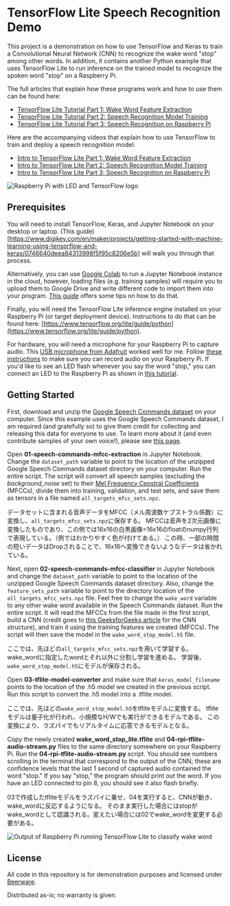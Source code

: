 TensorFlow Lite Speech Recognition Demo
========

This project is a demonstration on how to use TensorFlow and Keras to train a Convolutional Neural Network (CNN) to recognize the wake word "stop" among other words. In addition, it contains another Python example that uses TensorFlow Lite to run inference on the trained model to recognize the spoken word "stop" on a Raspberry Pi.

The full articles that explain how these programs work and how to use them can be found here:
* [TensorFlow Lite Tutorial Part 1: Wake Word Feature Extraction](https://www.digikey.com/en/maker/projects/tensorflow-lite-tutorial-part-1-wake-word-feature-extraction/54e1ce8520154081a58feb301ef9d87a)
* [TensorFlow Lite Tutorial Part 2: Speech Recognition Model Training](https://www.digikey.com/en/maker/projects/tensorflow-lite-tutorial-part-2-speech-recognition-model-training/d8d04a2b60a442cf8c3fa5c0dd2a292b)
* [TensorFlow Lite Tutorial Part 3: Speech Recognition on Raspberry Pi](https://www.digikey.com/en/maker/projects/tensorflow-lite-tutorial-part-3-speech-recognition-on-raspberry-pi/8a2dc7d8a9a947b4a953d37d3b271c71)

Here are the accompanying videos that explain how to use TensorFlow to train and deploy a speech recognition model:
* [Intro to TensorFlow Lite Part 1: Wake Word Feature Extraction](https://www.youtube.com/watch?v=0fn7pj7Dutc)
* [Intro to TensorFlow Lite Part 2: Speech Recognition Model Training](https://www.youtube.com/watch?v=yv_WVwr6OkI)
* [Intro to TensorFlow Lite Part 3: Speech Recognition on Raspberry Pi](https://www.youtube.com/watch?v=8-vl9bNY9aI)

![Raspberry Pi with LED and TensorFlow logo](https://raw.githubusercontent.com/ShawnHymel/tflite-speech-recognition/master/Images/tflite-rpi-cover.jpg)

Prerequisites
--------------

You will need to install TensorFlow, Keras, and Jupyter Notebook on your desktop or laptop. (This guide)[https://www.digikey.com/en/maker/projects/getting-started-with-machine-learning-using-tensorflow-and-keras/0746640deea84313998f5f95c8206e5b] will walk you through that process. 

Alternatively, you can use [Google Colab](https://colab.research.google.com/) to run a Jupyter Notebook instance in the cloud, however, loading files (e.g. training samples) will require you to upload them to Google Drive and write different code to import them into your program. [This guide](https://towardsdatascience.com/3-ways-to-load-csv-files-into-colab-7c14fcbdcb92) offers some tips on how to do that.

Finally, you will need the TensorFlow Lite inference engine installed on your Raspberry Pi (or target deployment device). Instructions to do that can be found here: [https://www.tensorflow.org/lite/guide/python](https://www.tensorflow.org/lite/guide/python).

For hardware, you will need a microphone for your Raspberry Pi to capture audio. This [USB microphone from Adafruit](https://www.adafruit.com/product/3367) worked well for me. Follow [these instructions](https://learn.adafruit.com/usb-audio-cards-with-a-raspberry-pi/instructions) to make sure you can record audio on your Raspberry Pi. If you'd like to see an LED flash whenever you say the word "stop," you can connect an LED to the Raspberry Pi as shown in [this tutorial](https://raspberrypihq.com/making-a-led-blink-using-the-raspberry-pi-and-python/). 

Getting Started
---------------

First, download and unzip the [Google Speech Commands dataset](https://storage.cloud.google.com/download.tensorflow.org/data/speech_commands_v0.02.tar.gz) on your computer. Since this example uses the Google Speech Commands dataset, I am required (and gratefully so) to give them credit for collecting and releasing this data for everyone to use. To learn more about it (and even contribute samples of your own voice!), please see [this page](https://github.com/tensorflow/docs/blob/master/site/en/r1/tutorials/sequences/audio_recognition.md).

Open **01-speech-commands-mfcc-extraction** in Jupyter Notebook. Change the `dataset_path` variable to point to the location of the unzipped Google Speech Commands dataset directory on your computer. Run the entire script. The script will convert all speech samples (excluding the _background_noise_ set) to their [Mel Frequency Cepstral Coefficients](http://practicalcryptography.com/miscellaneous/machine-learning/guide-mel-frequency-cepstral-coefficients-mfccs/) (MFCCs), divide them into training, validation, and test sets, and save them as tensors in a file named `all_targets_mfcc_sets.npz`.

データセットに含まれる音声データをMFCC（メル周波数ケプストラル係数）に変換し、`all_targets_mfcc_sets.npz`に保存する。
MFCCは音声を2次元画像に変換したものであり、この例では16x16の白黒画像=16x16のfloatのnumpy行列で表現している。（例ではわかりやすく色が付けてある。）
この時、一部の時間の短いデータはDropされることで、16x16へ変換できないようなデータは省かれている。

Next, open **02-speech-commands-mfcc-classifier** in Jupyter Notebook and change the `dataset_path` variable to point to the location of the unzipped Google Speech Commands dataset directory. Also, change the `feature_sets_path` variable to point to the directory location of the `all_targets_mfcc_sets.npz` file.  Feel free to change the `wake_word` variable to any other wake word available in the Speech Commands dataset. Run the entire script. It will read the MFCCs from the file made in the first script, build a CNN (credit goes to [this GeeksforGeeks article](https://www.geeksforgeeks.org/python-image-classification-using-keras/) for the CNN structure), and train it using the training features we created (MFCCs). The script will then save the model in the `wake_word_stop_model.h5` file.

ここでは、先ほどの`all_targets_mfcc_sets.npz`を用いて学習する。
wake_wordに指定したwordとそれ以外に分割し学習を進める。
学習後、`wake_word_stop_model.h5`にモデルが保存される。

Open **03-tflite-model-converter** and make sure that `keras_model_filename` points to the location of the .h5 model we created in the previous script. Run this script to convert the .h5 model into a .tflite model.

ここでは、先ほどの`wake_word_stop_model.h5`をtfliteモデルに変換する。
tfliteモデルは量子化が行われ、小規模なH/Wでも実行ができるモデルである。
この変換により、ラズパイでもリアルタイムに応答できるモデルとなる。

Copy the newly created **wake_word_stop_lite.tflite** and **04-rpi-tflite-audio-stream.py** files to the same directory somewhere on your Raspberry Pi. Run the **04-rpi-tflite-audio-stream.py** script. You should see numbers scrolling in the terminal that correspond to the output of the CNN; these are confidence levels that the last 1 second of captured audio contained the word "stop." If you say "stop," the program should print out the word. If you have an LED connected to pin 8, you should see it also flash briefly.

03で作成したtfliteモデルをラズパイに乗せ、04を実行すると、CNNが動き、wake_wordに反応するようになる。
そのまま実行した場合にはstopがwake_wordとして認識される。変えたい場合には02でwake_wordを変更する必要がある。

![Output of Raspberry Pi running TensorFlow Lite to classify wake word](https://raw.githubusercontent.com/ShawnHymel/tflite-speech-recognition/master/Images/tflite-pi-wake-word-output.png)

License
-------

All code in this repository is for demonstration purposes and licensed under [Beerware](https://en.wikipedia.org/wiki/Beerware).

Distributed as-is; no warranty is given.
